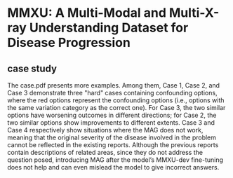 # MMXU: A Multi-Modal and Multi-X-ray Understanding Dataset for Disease Progression
## case study
The case.pdf presents more examples.
Among them, Case 1, Case 2, and Case 3 demonstrate three "hard" cases containing confounding options, where the red options represent the confounding options (i.e., options with the same variation category as the correct one). For Case 3, the two similar options have worsening outcomes in different directions; for Case 2, the two similar options show improvements to different extents.
Case 3 and Case 4 respectively show situations where the MAG does not work, meaning that the original severity of the disease involved in the problem cannot be reflected in the existing reports. Although the previous reports contain descriptions of related areas, since they do not address the question posed, introducing MAG after the model’s MMXU-dev fine-tuning does not help and can even mislead the model to give incorrect answers.

